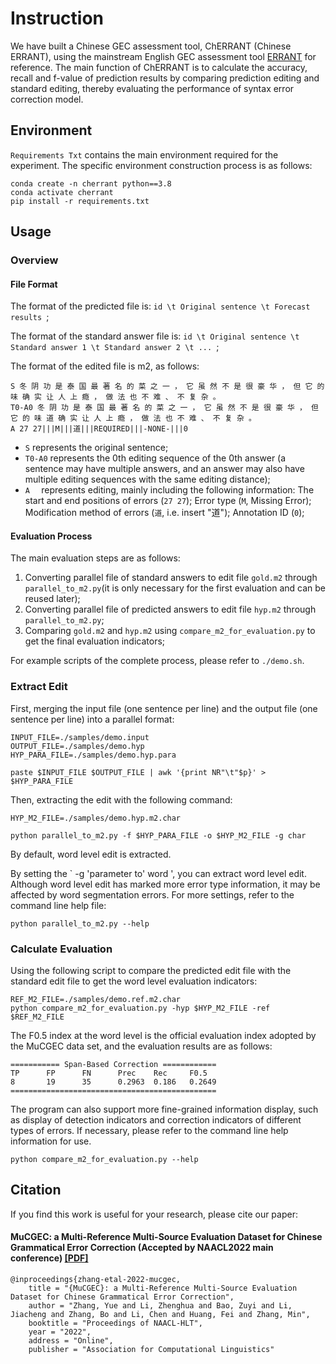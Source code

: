# Instruction

We have built a Chinese GEC assessment tool, ChERRANT (Chinese ERRANT), using the mainstream English GEC assessment tool [ERRANT](https://github.com/chrisjbryant/errant) for reference. The main function of ChERRANT is to calculate the accuracy, recall and f-value of prediction results by comparing prediction editing and standard editing, thereby evaluating the performance of syntax error correction model.

## Environment

`Requirements Txt` contains the main environment required for the experiment. The specific environment construction process is as follows:

```
conda create -n cherrant python==3.8
conda activate cherrant
pip install -r requirements.txt
```

## Usage

### Overview

#### File Format

The format of the predicted file is: `id \t Original sentence \t Forecast results `;

The format of the standard answer file is: `id \t Original sentence \t Standard answer 1 \t Standard answer 2 \t ... `;

The format of the edited file is m2, as follows:

```
S 冬 阴 功 是 泰 国 最 著 名 的 菜 之 一 ， 它 虽 然 不 是 很 豪 华 ， 但 它 的 味 确 实 让 人 上 瘾 ， 做 法 也 不 难 、 不 复 杂 。
T0-A0 冬 阴 功 是 泰 国 最 著 名 的 菜 之 一 ， 它 虽 然 不 是 很 豪 华 ， 但 它 的 味 道 确 实 让 人 上 瘾 ， 做 法 也 不 难 、 不 复 杂 。
A 27 27|||M|||道|||REQUIRED|||-NONE-|||0
```

+ `S` represents the original sentence;
+ `T0-A0` represents the 0th editing sequence of the 0th answer (a sentence may have multiple answers, and an answer may also have multiple editing sequences with the same editing distance);
+ `A  ` represents editing, mainly including the following information: The start and end positions of errors (`27 27`); Error type (`M`, Missing Error); Modification method of errors (`道`, i.e. insert "道"); Annotation ID (`0`);

#### Evaluation Process

The main evaluation steps are as follows:

1. Converting parallel file of standard answers to edit file `gold.m2` through `parallel_to_m2.py`(it is only necessary for the first evaluation and can be reused later);
2. Converting parallel file of predicted answers to edit file `hyp.m2` through `parallel_to_m2.py`;
3. Comparing `gold.m2` and `hyp.m2` using `compare_m2_for_evaluation.py` to get the final evaluation indicators;

For example scripts of the complete process, please refer to `./demo.sh`.

### Extract Edit

First, merging the input file (one sentence per line) and the output file (one sentence per line) into a parallel format:

```
INPUT_FILE=./samples/demo.input
OUTPUT_FILE=./samples/demo.hyp
HYP_PARA_FILE=./samples/demo.hyp.para

paste $INPUT_FILE $OUTPUT_FILE | awk '{print NR"\t"$p}' > $HYP_PARA_FILE
```

Then, extracting the edit with the following command:

```
HYP_M2_FILE=./samples/demo.hyp.m2.char

python parallel_to_m2.py -f $HYP_PARA_FILE -o $HYP_M2_FILE -g char
```

By default, word level edit is extracted.

By setting the ` -g 'parameter to' word ', you can extract word level edit. Although word level edit has marked more error type information, it may be affected by word segmentation errors. For more settings, refer to the command line help file:

```
python parallel_to_m2.py --help
```

### Calculate Evaluation

Using the following script to compare the predicted edit file with the standard edit file to get the word level evaluation indicators:

```
REF_M2_FILE=./samples/demo.ref.m2.char
python compare_m2_for_evaluation.py -hyp $HYP_M2_FILE -ref $REF_M2_FILE
```

The F0.5 index at the word level is the official evaluation index adopted by the MuCGEC data set, and the evaluation results are as follows:

```
=========== Span-Based Correction ============
TP      FP      FN      Prec    Rec     F0.5
8       19      35      0.2963  0.186   0.2649
==============================================
```

The program can also support more fine-grained information display, such as display of detection indicators and correction indicators of different types of errors. If necessary, please refer to the command line help information for use.

```
python compare_m2_for_evaluation.py --help
```

## Citation

If you find this work is useful for your research, please cite our paper:

#### MuCGEC: a Multi-Reference Multi-Source Evaluation Dataset for Chinese Grammatical Error Correction (Accepted by NAACL2022 main conference) [[PDF]](https://arxiv.org/pdf/2204.10994.pdf)

```
@inproceedings{zhang-etal-2022-mucgec,
    title = "{MuCGEC}: a Multi-Reference Multi-Source Evaluation Dataset for Chinese Grammatical Error Correction",
    author = "Zhang, Yue and Li, Zhenghua and Bao, Zuyi and Li, Jiacheng and Zhang, Bo and Li, Chen and Huang, Fei and Zhang, Min",
    booktitle = "Proceedings of NAACL-HLT",
    year = "2022",
    address = "Online",
    publisher = "Association for Computational Linguistics"
```
